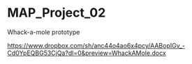 # MAP_Project_02

Whack-a-mole prototype

https://www.dropbox.com/sh/anc44o4ao6x4pcy/AABopIGv_-Cd0YpEQBG53CjQa?dl=0&preview=WhackAMole.docx
